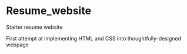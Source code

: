 # Resume_website
Starter resume website

First attempt at implementing HTML and CSS into thoughtfully-designed webpage
